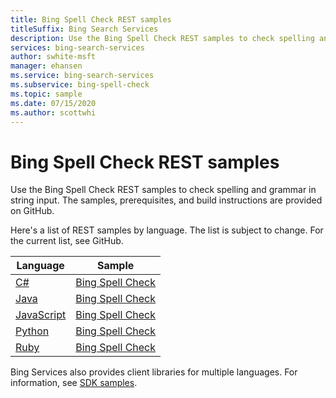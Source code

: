 ```yaml
---
title: Bing Spell Check REST samples
titleSuffix: Bing Search Services
description: Use the Bing Spell Check REST samples to check spelling and grammar in string input.
services: bing-search-services
author: swhite-msft
manager: ehansen
ms.service: bing-search-services
ms.subservice: bing-spell-check
ms.topic: sample
ms.date: 07/15/2020
ms.author: scottwhi
---
```


# Bing Spell Check REST samples

Use the Bing Spell Check REST samples to check spelling and grammar in string input. The samples, prerequisites, and build instructions are provided on GitHub. 

Here's a list of REST samples by language. The list is subject to change. For the current list, see GitHub.

|Language|Sample
|-|-
|<a href="https://github.com/microsoft/bing-search-dotnet-samples/tree/main/rest" target="_blank">C#</a>|<a href="https://github.com/microsoft/bing-search-dotnet-samples/blob/main/rest/BingSpellCheckV7.cs" target="_blank">Bing Spell Check</a>
|<a href="https://github.com/microsoft/bing-search-java-samples/tree/main/rest" target="_blank">Java</a>|<a href="https://github.com/microsoft/bing-search-java-samples/blob/main/rest/BingSpellCheckV7.java" target="_blank">Bing Spell Check</a>
|<a href="https://github.com/microsoft/bing-search-nodejs-samples/tree/main/rest" target="_blank">JavaScript</a>|<a href="https://github.com/microsoft/bing-search-nodejs-samples/blob/main/rest/BingSpellCheckV7.js" target="_blank">Bing Spell Check</a>
|<a href="https://github.com/microsoft/bing-search-python-samples/tree/main/rest" target="_blank">Python</a>|<a href="https://github.com/microsoft/bing-search-python-samples/blob/main/rest/BingSpellCheckV7.py" target="_blank">Bing Spell Check</a>
|<a href="https://github.com/microsoft/bing-search-ruby-samples/tree/main/rest" target="_blank">Ruby</a>|<a href="https://github.com/microsoft/bing-search-ruby-samples/blob/main/rest/BingSpellCheckV7.rb" target="_blank">Bing Spell Check</a>


Bing Services also provides client libraries for multiple languages. For information, see [SDK samples](sdk-samples.md). 
